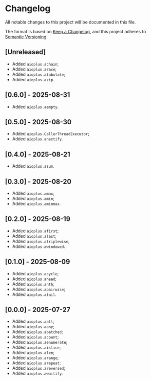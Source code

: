 # Changelog

All notable changes to this project will be documented in this file.

The format is based on [Keep a Changelog](https://keepachangelog.com/en/1.1.0/),
and this project adheres to [Semantic Versioning](https://semver.org/spec/v2.0.0.html).

## [Unreleased]

* Added `aioplus.achain`;
* Added `aioplus.arace`;
* Added `aioplus.atabulate`;
* Added `aioplus.azip`.

## [0.6.0] - 2025-08-31

* Added `aioplus.aempty`.

## [0.5.0] - 2025-08-30

* Added `aioplus.CallerThreadExecutor`;
* Added `aioplus.anextify`.

## [0.4.0] - 2025-08-21

* Added `aioplus.asum`.

## [0.3.0] - 2025-08-20

* Added `aioplus.amax`;
* Added `aioplus.amin`;
* Added `aioplus.aminmax`.

## [0.2.0] - 2025-08-19

* Added `aioplus.afirst`;
* Added `aioplus.alast`;
* Added `aioplus.atriplewise`;
* Added `aioplus.awindowed`.

## [0.1.0] - 2025-08-09

* Added `aioplus.acycle`;
* Added `aioplus.ahead`;
* Added `aioplus.anth`;
* Added `aioplus.apairwise`;
* Added `aioplus.atail`.

## [0.0.0] - 2025-07-27

* Added `aioplus.aall`;
* Added `aioplus.aany`;
* Added `aioplus.abatched`;
* Added `aioplus.acount`;
* Added `aioplus.aenumerate`;
* Added `aioplus.aislice`;
* Added `aioplus.alen`;
* Added `aioplus.arange`;
* Added `aioplus.arepeat`;
* Added `aioplus.areversed`;
* Added `aioplus.awaitify`.
